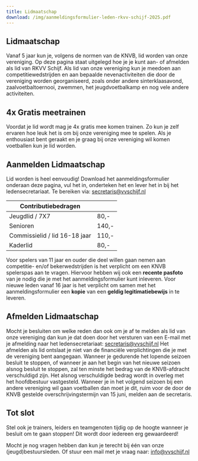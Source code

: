 ```yaml
---
title: Lidmaatschap
download: /img/aanmeldingsformulier-leden-rkvv-schijf-2025.pdf
---
```

## Lidmaatschap

Vanaf 5 jaar kun je, volgens de normen van de KNVB, lid worden van onze vereniging. Op deze pagina staat uitgelegd hoe je je kunt aan- of afmelden als lid van RKVV Schijf. Als lid van onze vereniging kun je meedoen aan competitiewedstrijden en aan bepaalde nevenactiviteiten die door de vereniging worden georganiseerd, zoals onder andere sinterklaasavond, zaalvoetbaltoernooi, zwemmen, het jeugdvoetbalkamp en nog vele andere activiteiten.

## 4x Gratis meetrainen

Voordat je lid wordt mag je 4x gratis mee komen trainen. Zo kun je zelf ervaren hoe leuk het is om bij onze vereniging mee te spelen. Als je enthousiast bent geraakt en je graag bij onze vereniging wil komen voetballen kun je lid worden.

## Aanmelden Lidmaatschap

Lid worden is heel eenvoudig! Download het aanmeldingsformulier onderaan deze pagina, vul het in, onderteken het en lever het in bij het ledensecretariaat. Te bereiken via: secretaris@vvschijf.nl

| Contributiebedragen           |       |
| ----------------------------- | ----- |
| Jeugdlid / 7X7                | 80,-  |
| Senioren                      | 140,- |
| Commissielid / lid 16-18 jaar | 110,- |
| Kaderlid                      | 80,-  |

Voor spelers van 11 jaar en ouder die deel willen gaan nemen aan competitie- en/of bekerwedstrijden is het verplicht om een KNVB spelerspas aan te vragen.
Hiervoor hebben wij ook een **recente pasfoto** van je nodig die je met het aanmeldingsformulier kunt inleveren. Voor nieuwe leden vanaf 16 jaar is het verplicht om samen met het aanmeldingsformulier een **kopie** van een **geldig legitimatiebewijs** in te leveren.

## Afmelden Lidmaatschap

Mocht je besluiten om welke reden dan ook om je af te melden als lid van onze vereniging dan kun je dat doen door het versturen van een E-mail met je afmelding naar het ledensecretariaat: secretaris@vvschijf.nl Het afmelden als lid ontslaat je niet van de financiële verplichtingen die je met de vereniging bent aangegaan.
Wanneer je gedurende het lopende seizoen besluit te stoppen, of wanneer je aan het begin van het nieuwe seizoen alsnog besluit te stoppen, zal ten minste het bedrag van de KNVB-afdracht verschuldigd zijn. Het alsnog verschuldigde bedrag wordt in overleg met het hoofdbestuur vastgesteld. Wanneer je in het volgend seizoen bij een andere vereniging wil gaan voetballen dan moet je dit, ruim voor de door de KNVB gestelde overschrijvingstermijn van 15 juni, melden aan de secretaris.

## Tot slot

Stel ook je trainers, leiders en teamgenoten tijdig op de hoogte wanneer je besluit om te gaan stoppen! Dit wordt door iedereen erg gewaardeerd!

Mocht je nog vragen hebben dan kun je terecht bij één van onze (jeugd)bestuursleden.
Of stuur een mail met je vraag naar: info@vvschijf.nl